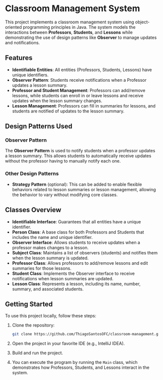 # Classroom Management System

This project implements a classroom management system using object-oriented programming principles in Java. The system models the interactions between **Professors**, **Students**, and **Lessons** while demonstrating the use of design patterns like **Observer** to manage updates and notifications.

## Features

- **Identifiable Entities**: All entities (Professors, Students, Lessons) have unique identifiers.
- **Observer Pattern**: Students receive notifications when a Professor updates a lesson summary.
- **Professor and Student Management**: Professors can add/remove lessons, while students can enroll in or leave lessons and receive updates when the lesson summary changes.
- **Lesson Management**: Professors can fill in summaries for lessons, and students are notified of updates to the lesson summary.

## Design Patterns Used

### Observer Pattern
The **Observer Pattern** is used to notify students when a professor updates a lesson summary. This allows students to automatically receive updates without the professor having to manually notify each one.

### Other Design Patterns
- **Strategy Pattern** (optional): This can be added to enable flexible behaviors related to lesson summaries or lesson management, allowing the behavior to vary without modifying core classes.

## Classes Overview

- **Identifiable Interface**: Guarantees that all entities have a unique identifier.
- **Person Class**: A base class for both Professors and Students that includes the name and unique identifier.
- **Observer Interface**: Allows students to receive updates when a professor makes changes to a lesson.
- **Subject Class**: Maintains a list of observers (students) and notifies them when the lesson summary is updated.
- **Professor Class**: Allows professors to add/remove lessons and edit summaries for those lessons.
- **Student Class**: Implements the Observer interface to receive notifications when lesson summaries are updated.
- **Lesson Class**: Represents a lesson, including its name, number, summary, and associated students.

## Getting Started

To use this project locally, follow these steps:

1. Clone the repository:
    ```bash
    git clone https://github.com/ThiagoSantosOFC/classroom-management.git
    ```

2. Open the project in your favorite IDE (e.g., IntelliJ IDEA).

3. Build and run the project.

4. You can execute the program by running the `Main` class, which demonstrates how Professors, Students, and Lessons interact in the system.

